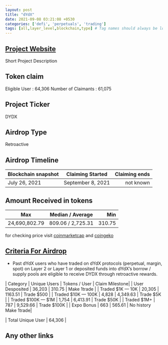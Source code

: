 ```yaml
---
layout: post
title: "dYdX"
date: 2021-09-08 03:21:08 +0530
categories: ['defi', 'perpetuals', 'trading']
tags: [all,layer_level,blockchain,type] # Tag names should always be lowercase
---
```





## [Project Website](https://dydx.exchange/)

 Short Project Description

## Token claim

Eligible User : 64,306
Number of Claimants : 61,075

## Project Ticker

DYDX

## Airdrop Type

Retroactive

## Airdrop Timeline

| Blockchain snapshot     | Claiming Started           | Claiming ends    |
| ----------------------- |:--------------------------:| ----------------:|
|    July 26, 2021        |       September 8, 2021    |   not known      |

## Amount Received in tokens  

| Max         |    Median / Average  |       Min    |
| ----------  |:--------------------:| ------------:|
|24,690,802.79|  809.06 / 2,725.31   |    310.75    |

for checking price visit [coinmarketcap](https://coinmarketcap.com/currencies/dydx) and [coingeko](https://www.coingecko.com/en/coins/dydx)

## [Criteria For Airdrop](https://docs.dydx.community/dydx-governance/rewards/retroactive-mining-rewards)

* Past dYdX users who have traded on dYdX protocols (perpetual, margin, spot) on Layer 2 or Layer 1 or deposited funds into dYdX’s borrow / supply pools are eligible to receive DYDX through retroactive rewards.

|         Category      |   Unique Users    | Tokens / User   | Claim Milestone|
|  User Desposited      |   36,203          |   310.75        | Make 1trade    |
|  Traded $1K — 10K     |   20,305          |    1163.51      | Trade $500     |
|  Traded $10K — 100K   |    4,828          |    4,349.63     | Trade $5K      |
|  Traded $100K — $1M   |     1,754         |     6,413.91    | Trade $50K     |
|  Traded $1M+          |     787           |   9,529.66      | Trade $100K    |
|  Expo Bonus           |    663            |    565.61       | No history Make 1trade|

| Total Unique User     |   64,306    |

## Any other links
